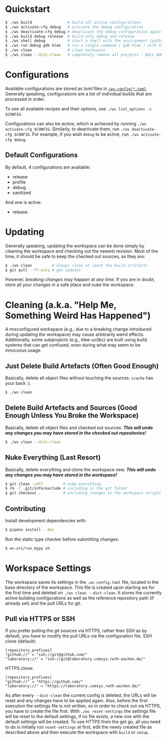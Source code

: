 # Quickstart

```bash
$ ./ws build                # build all active configurations
$ ./ws activate-cfg debug   # activate the debug configuration
$ ./ws deactivate-cfg debug # deactivate the debug configuration again
$ ./ws build debug release  # build only debug and release
$ ./ws shell debug          # start a shell with the environment (paths, etc.) set up for use of the debug configuration
$ ./ws run debug gdb klee   # run a single command (`gdb klee`) with the environment (paths, etc.) set up for use of the debug configuration
$ ./ws clean                # clean workspace
$ ./ws clean --dist-clean   # completely remove all projects - WILL NUKE YOUR CHANGES!
```

# Configurations
Available configurations are stored as toml files in [`/ws-config/*.toml`](/ws-config/). Generally speaking, configurations are a list of individual builds that are processed in order.

To see all available recipes and their options, use `./ws list_options -c $CONFIG`.

Configurations can also be *active*, which is achieved by running `./ws activate-cfg $CONFIG`. Similarly, to deactivate them, run `./ws deactivate-cfg $CONFIG`. For example, if you wish `debug` to be active, run `./ws activate-cfg debug`.

## Default Configurations
By default, 4 configurations are available:
- release
- profile
- debug
- sanitized

And one is active:
- release

# Updating
Generally speaking, updating the workspace can be done simply by cleaning the workspace and checking out the newest revision. Most of the time, it should be safe to keep the checked out sources, as they are:

```bash
$ ./ws clean         # always clean at least the build artifacts
$ git pull --ff-only # get updates
```

However, *breaking changes may happen at any time*. If you are in doubt, store all your changes in a safe place and nuke the workspace.

# Cleaning (a.k.a. "Help Me, Something Weird Has Happened")

A misconfigured workspace (e.g., due to a breaking change introduced during updating the workspace) may cause arbitrarily weird effects. Additionally, some subprojects (e.g., klee-uclibc) are built using build systems that can get confused, even during what may seem to be innocuous usage.

## Just Delete Build Artefacts (Often Good Enough)
Basically, delete all object files without touching the sources. `ccache` has your back :).

```bash
$ ./ws clean
```

## Delete Build Artefacts and Sources (Good Enough Unless You Broke the Workspace)
Basically, delete all object files and checked out sources. ***This will undo any changes you may have stored in the checked out repositories!***

```bash
$ ./ws clean --dist-clean
```

## Nuke Everything (Last Resort)
Basically, delete everything and clone the workspace new. ***This will undo any changes you may have stored in the workspace!***

```bash
$ git clean -xdff         # nuke everything
$ rm -f .git/info/exclude # including in the git folder
$ git checkout .          # including changes to the workspace scripts
```

## Contributing
Install development dependencies with:

```bash
$ pipenv install --dev
```

Run the static type checker before submitting changes:

```bash
$ ws-src/run_mypy.sh
```

# Workspace Settings

The workspace saves its settings in the `.ws-config.toml` file, located in the base directory of the workspace. This file is created upon starting ws for the first time and deleted on `./ws clean --dist-clean`. It stores the currently active building configurations as well as the reference repository path (if already set) and the pull URLs for git.
## Pull via HTTPS or SSH
If you prefer pulling the git sources via HTTPS, rather than SSH as by default, you have to modify the pull URLs via the configuration file.
SSH clone (default):
```
[repository_prefixes]
"github://" = "ssh://git@github.com/"
"laboratory://" = "ssh://git@laboratory.comsys.rwth-aachen.de/"
```
HTTPS clone:
```
[repository_prefixes]
"github://" = "https://github.com/"
"laboratory://" = "https://laboratory.comsys.rwth-aachen.de/"
```
As after every `--dist-clean` the current config is deleted, the URLs will be reset and any changes have to be applied again.
Also, before the first execution the settings file is not written, so in order to check out via HTTPS, you have to create the file first. With `./ws reset-settings` the settings file will be reset to the default settings, if no file exists, a new one with the default settings will be created. To use HTTPS from the get go, all you need to do is initially run `reset-settings` at first, edit the newly created file as described above and then execute the workspace with `build` or `setup`.
